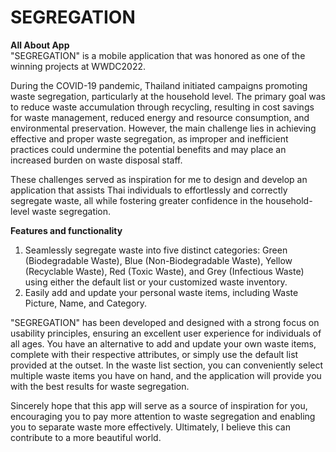 # SEGREGATION

**All About App**<br>
"SEGREGATION" is a mobile application that was honored as one of the winning projects at WWDC2022.

During the COVID-19 pandemic, Thailand initiated campaigns promoting waste segregation, particularly at the household level. The primary goal was to reduce waste accumulation through recycling, resulting in cost savings for waste management, reduced energy and resource consumption, and environmental preservation. However, the main challenge lies in achieving effective and proper waste segregation, as improper and inefficient practices could undermine the potential benefits and may place an increased burden on waste disposal staff.

These challenges served as inspiration for me to design and develop an application that assists Thai individuals to effortlessly and correctly segregate waste, all while fostering greater confidence in the household-level waste segregation.

**Features and functionality**
1. Seamlessly segregate waste into five distinct categories: Green (Biodegradable Waste), Blue (Non-Biodegradable Waste), Yellow (Recyclable Waste), Red (Toxic Waste), and Grey (Infectious Waste) using either the default list or your customized waste inventory.
2. Easily add and update your personal waste items, including Waste Picture, Name, and Category.

"SEGREGATION" has been developed and designed with a strong focus on usability principles, ensuring an excellent user experience for individuals of all ages. You have an alternative to add and update your own waste items, complete with their respective attributes, or simply use the default list provided at the outset. In the waste list section, you can conveniently select multiple waste items you have on hand, and the application will provide you with the best results for waste segregation.

Sincerely hope that this app will serve as a source of inspiration for you, encouraging you to pay more attention to waste segregation and enabling you to separate waste more effectively. Ultimately, I believe this can contribute to a more beautiful world.
